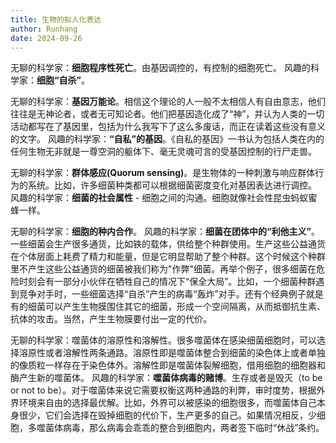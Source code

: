 ```yaml
---
title: 生物的拟人化表达
author: Runhang
date: 2024-09-26
---
```



无聊的科学家：**细胞程序性死亡**。由基因调控的，有控制的细胞死亡。
风趣的科学家：**细胞“自杀”**。

无聊的科学家：**基因万能论**。相信这个理论的人一般不太相信人有自由意志，他们往往是无神论者，或者无可知论者。他们把基因造化成了“神”，并认为人类的一切活动都写在了基因里，包括为什么我写下了这么多废话，而正在读着这些没有意义的文字。
风趣的科学家：**“自私”的基因**。《自私的基因》一书认为包括人类在内的任何生物无非就是一尊空洞的躯体下、毫无灵魂可言的受基因控制的行尸走兽。

无聊的科学家：**群体感应(Quorum sensing)**。是生物体的一种刺激与响应群体行为的系统。比如，许多细菌种类都可以根据细菌密度变化对基因表达进行调控。
风趣的科学家：**细菌的社会属性** - 细胞之间的沟通。细胞就像社会性昆虫蚂蚁蜜蜂一样。

无聊的科学家：**细胞的种内合作**。
风趣的科学家：**细菌在团体中的“利他主义”**。一些细菌会生产很多通货，比如铁的载体，供给整个种群使用。生产这些公益通货在个体层面上耗费了精力和能量，但是它明显帮助了整个种群。这个时候这个种群里不产生这些公益通货的细菌被我们称为"作弊"细菌。再举个例子，很多细菌在危险时刻会有一部分小伙伴在牺牲自己的情况下“保全大局”。比如，一个细菌种群遇到竞争对手时，一些细菌选择“自杀”产生的病毒“轰炸”对手。还有个经典例子就是有的细菌可以产生生物膜围住其它的细菌，形成一个空间隔离，从而抵御抗生素、抗体的攻击。当然，产生生物膜要付出一定的代价。

无聊的科学家：噬菌体的溶原性和溶解性。很多噬菌体在感染细菌细胞时，可以选择溶原性或者溶解性两条通路。溶原性即是噬菌体整合到细菌的染色体上或者单独的像质粒一样存在于染色体外。溶解性即是噬菌体裂解细胞，借用细胞的细胞器和酶产生新的噬菌体。
风趣的科学家：**噬菌体病毒的赌博**。生存或者是毁灭（to be or not to be）。对于噬菌体来说它需要权衡这两种通路的利弊，审时度势，根据外界环境来自由的选择最优解。比如，外界可以被感染的细胞很多，而噬菌体自己本身很少，它们会选择在毁掉细胞的代价下，生产更多的自己。如果情况相反，少细胞，多噬菌体病毒，那么病毒会乖乖的整合到细胞内，两者签下临时“休战”条约。

